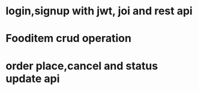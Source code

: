 # login,signup with jwt, joi and rest api
# Fooditem crud operation
# order place,cancel and status update api
